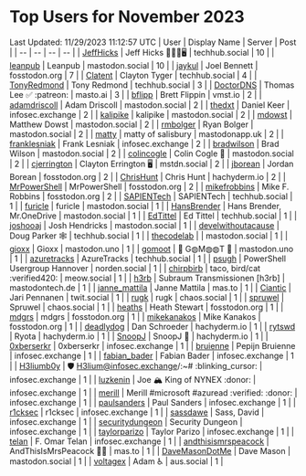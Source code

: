 # Top Users for November 2023
Last Updated: 11/29/2023 11:12:57 UTC
| User | Display Name | Server | Post |
| -- | -- | -- | -- |
| [JeffHicks](https://techhub.social/@JeffHicks) | Jeff Hicks 🐶🎼🍷🖥️ | techhub.social | 10 |
| [leanpub](https://mastodon.social/@leanpub) | Leanpub | mastodon.social | 10 |
| [jaykul](https://fosstodon.org/@jaykul) | Joel Bennett | fosstodon.org | 7 |
| [Clatent](https://techhub.social/@Clatent) | Clayton Tyger | techhub.social | 4 |
| [TonyRedmond](https://techhub.social/@TonyRedmond) | Tony Redmond | techhub.social | 3 |
| [DoctorDNS](https://masto.ai/@DoctorDNS) | Thomas Lee ✅ :patreon: | masto.ai | 3 |
| [bflipp](https://vmst.io/@bflipp) | Brett Flippin | vmst.io | 2 |
| [adamdriscoll](https://mastodon.social/@adamdriscoll) | Adam Driscoll | mastodon.social | 2 |
| [thedxt](https://infosec.exchange/@thedxt) | Daniel Keer | infosec.exchange | 2 |
| [kalipike](https://mastodon.social/@kalipike) | kalipike | mastodon.social | 2 |
| [mdowst](https://mastodon.social/@mdowst) | Matthew Dowst | mastodon.social | 2 |
| [rmbolger](https://mastodon.social/@rmbolger) | Ryan Bolger | mastodon.social | 2 |
| [matty](https://mastodonapp.uk/@matty) | matty of salisbury | mastodonapp.uk | 2 |
| [franklesniak](https://infosec.exchange/@franklesniak) | Frank Lesniak | infosec.exchange | 2 |
| [bradwilson](https://mastodon.social/@bradwilson) | Brad Wilson | mastodon.social | 2 |
| [colincogle](https://mastodon.social/@colincogle) | Colin Cogle 🔵 | mastodon.social | 2 |
| [cjerrington](https://mstdn.social/@cjerrington) | Clayton Errington 🖥️ | mstdn.social | 2 |
| [jborean](https://fosstodon.org/@jborean) | Jordan Borean | fosstodon.org | 2 |
| [ChrisHunt](https://hachyderm.io/@ChrisHunt) | Chris Hunt | hachyderm.io | 2 |
| [MrPowerShell](https://fosstodon.org/@MrPowerShell) | MrPowerShell | fosstodon.org | 2 |
| [mikefrobbins](https://fosstodon.org/@mikefrobbins) | Mike F. Robbins | fosstodon.org | 2 |
| [SAPIENTech](https://techhub.social/@SAPIENTech) | SAPIENTech | techhub.social | 1 |
| [furicle](https://mastodon.social/@furicle) | furicle | mastodon.social | 1 |
| [HansBrender](https://mastodon.social/@HansBrender) | Hans Brender, Mr.OneDrive | mastodon.social | 1 |
| [EdTittel](https://techhub.social/@EdTittel) | Ed Tittel | techhub.social | 1 |
| [joshooaj](https://mastodon.social/@joshooaj) | Josh Hendricks | mastodon.social | 1 |
| [develwithoutacause](https://techhub.social/@develwithoutacause) | Doug Parker 🕸️ | techhub.social | 1 |
| [thecodelab](https://mastodon.social/@thecodelab) |  | mastodon.social | 1 |
| [gioxx](https://mastodon.uno/@gioxx) | Gioxx | mastodon.uno | 1 |
| [gomoot](https://mastodon.uno/@gomoot) | 🔘 G◍M◍◍T 🔘 | mastodon.uno | 1 |
| [azuretracks](https://techhub.social/@azuretracks) | AzureTracks | techhub.social | 1 |
| [psugh](https://norden.social/@psugh) | PowerShell Usergroup Hannover | norden.social | 1 |
| [chirpbirb](https://meow.social/@chirpbirb) | taco, bird/cat :verified420: | meow.social | 1 |
| [h3rb](https://mastodontech.de/@h3rb) | Subraum Transmissionen [h3rb] | mastodontech.de | 1 |
| [janne_mattila](https://mas.to/@janne_mattila) | Janne Mattila | mas.to | 1 |
| [Ciantic](https://twit.social/@Ciantic) | Jari Pennanen | twit.social | 1 |
| [rugk](https://chaos.social/@rugk) | rugk | chaos.social | 1 |
| [spruwel](https://chaos.social/@spruwel) | Spruwel | chaos.social | 1 |
| [heaths](https://fosstodon.org/@heaths) | Heath Stewart | fosstodon.org | 1 |
| [mdgrs](https://fosstodon.org/@mdgrs) | mdgrs | fosstodon.org | 1 |
| [mikekanakos](https://fosstodon.org/@mikekanakos) | Mike Kanakos | fosstodon.org | 1 |
| [deadlydog](https://hachyderm.io/@deadlydog) | Dan Schroeder | hachyderm.io | 1 |
| [rytswd](https://hachyderm.io/@rytswd) | Ryota | hachyderm.io | 1 |
| [SnoopJ](https://hachyderm.io/@SnoopJ) | SnoopJ 🫠 | hachyderm.io | 1 |
| [0xberserkr](https://infosec.exchange/@0xberserkr) | 0xberserkr | infosec.exchange | 1 |
| [bruienne](https://infosec.exchange/@bruienne) | Pepijn Bruienne | infosec.exchange | 1 |
| [fabian_bader](https://infosec.exchange/@fabian_bader) | Fabian Bader | infosec.exchange | 1 |
| [H3liumb0y](https://infosec.exchange/@H3liumb0y) | 🛡 H3lium@infosec.exchange/:~# :blinking_cursor:​ | infosec.exchange | 1 |
| [luzkenin](https://infosec.exchange/@luzkenin) | Joe 🏔️ King of NYNEX :donor: | infosec.exchange | 1 |
| [merill](https://infosec.exchange/@merill) | Merill #microsoft #azuread :verified: :donor: | infosec.exchange | 1 |
| [paulsanders](https://infosec.exchange/@paulsanders) | Paul Sanders | infosec.exchange | 1 |
| [r1cksec](https://infosec.exchange/@r1cksec) | r1cksec | infosec.exchange | 1 |
| [sassdawe](https://infosec.exchange/@sassdawe) | Sass, David | infosec.exchange | 1 |
| [securitydungeon](https://infosec.exchange/@securitydungeon) | Security Dungeon | infosec.exchange | 1 |
| [taylorparizo](https://infosec.exchange/@taylorparizo) | Taylor Parizo | infosec.exchange | 1 |
| [telan](https://infosec.exchange/@telan) | F. Omar Telan | infosec.exchange | 1 |
| [andthisismrspeacock](https://mas.to/@andthisismrspeacock) | AndThisIsMrsPeacock 🏳‍🌈 | mas.to | 1 |
| [DaveMasonDotMe](https://mastodon.social/@DaveMasonDotMe) | Dave Mason | mastodon.social | 1 |
| [voltagex](https://aus.social/@voltagex) | Adam ♿ | aus.social | 1 |
